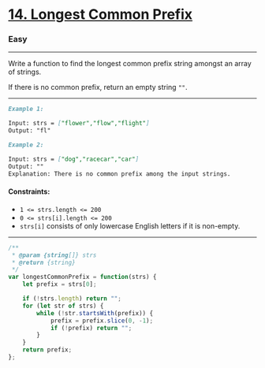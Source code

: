 # **[14. Longest Common Prefix](https://leetcode.com/problems/longest-common-prefix/description/)**

### **Easy**
---
Write a function to find the longest common prefix string amongst an array of strings.

If there is no common prefix, return an empty string `""`.

---

```md
Example 1:

Input: strs = ["flower","flow","flight"]
Output: "fl"
```

```md
Example 2:

Input: strs = ["dog","racecar","car"]
Output: ""
Explanation: There is no common prefix among the input strings.
```

#### Constraints:

- `1 <= strs.length <= 200`
- `0 <= strs[i].length <= 200`
- `strs[i]` consists of only lowercase English letters if it is non-empty.


---

```js
/**
 * @param {string[]} strs
 * @return {string}
 */
var longestCommonPrefix = function(strs) {
    let prefix = strs[0];

    if (!strs.length) return "";
    for (let str of strs) {
        while (!str.startsWith(prefix)) {
            prefix = prefix.slice(0, -1);
            if (!prefix) return "";
        }
    }
    return prefix;
};
```